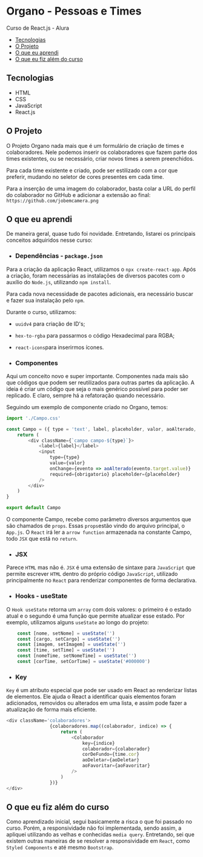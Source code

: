 # Organo - Pessoas e Times

Curso de React.js - Alura

<!--ts-->
   * [Tecnologias](#Tecnologias)
   * [O Projeto](#O-Projeto)
   * [O que eu aprendi](#O-que-eu-aprendi)
   * [O que eu fiz além do curso](#O-que-eu-fiz-além-do-curso)
<!--te-->

## Tecnologias

- HTML
- CSS
- JavaScript
- React.js

## O Projeto

O Projeto Organo nada mais que é um formulário de criação de times e colaboradores. Nele podemos inserir os colaboradores que fazem parte dos times existentes, ou se necessário, criar novos times a serem preenchidos.

Para cada time existente e criado, pode ser estilizado com a cor que preferir, mudando no seletor de cores presentes em cada time.

Para a inserção de uma imagem do colaborador, basta colar a URL do perfil do colaborador no GitHub e adicionar a extensão ao final: ```https://github.com/jobemcamera.png```

## O que eu aprendi

De maneira geral, quase tudo foi novidade. Entretando, listarei os principais conceitos adquiridos nesse curso:

- ### Dependências - ```package.json```

Para a criação da aplicação React, utilizamos o ```npx create-react-app```. Após a criação, foram necessárias as instalações de diversos pacotes com o auxílio do ```Node.js```, utilizando ```npm install```.

Para cada nova necessidade de pacotes adicionais, era necessário buscar e fazer sua instalação pelo ```npm```.

Durante o curso, utilizamos:

- ```uuidv4``` para criação de ID's;
- ```hex-to-rgba``` para passarmos o código Hexadecimal para RGBA;
- ```react-icons```para inserirmos ícones.


- ### Componentes

Aqui um conceito novo e super importante. Componentes nada mais são que códigos que podem ser reutilizados para outras partes da aplicação. A ideia é criar um código que seja o mais genérico possível para poder ser replicado. E claro, sempre há a refatoração quando necessário.

Seguindo um exemplo de componente criado no Organo, temos:

```js
import './Campo.css'

const Campo = ({ type = 'text', label, placeholder, valor, aoAlterado, obrigatorio = false }) => {
    return (
        <div className={`campo campo-${type}`}>
            <label>{label}</label>
            <input 
                type={type} 
                value={valor} 
                onChange={evento => aoAlterado(evento.target.value)} 
                required={obrigatorio} placeholder={placeholder}
            /> 
        </div>
    )
}

export default Campo
```

O componente Campo, recebe como parâmetro diversos argumentos que são chamados de ```props```. Essas ```props```estão vindo do arquivo principal, o ```App.js```. O ```React``` irá ler a ```arrow function``` armazenada na constante Campo, todo ```JSX``` que está no ```return```. 



- ### JSX

Parece ```HTML``` mas não é. ```JSX``` é uma extensão de sintaxe para ```JavaScript``` que permite escrever ```HTML``` dentro do próprio código ```JavaScript```, utilizado principalmente no ```React``` para renderizar componentes de forma declarativa.



- ### Hooks - useState

O ```Hook useState``` retorna um ```array``` com dois valores: o primeiro é o estado atual e o segundo é uma função que permite atualizar esse estado. Por exemplo, utilizamos alguns ```useState``` ao longo do projeto:

```js
    const [nome, setNome] = useState('')
    const [cargo, setCargo] = useState('')
    const [imagem, setImagem] = useState('')
    const [time, setTime] = useState('')
    const [nomeTime, setNomeTime] = useState('')
    const [corTime, setCorTime] = useState('#000000')
```



- ### Key

```Key``` é um atributo especial que pode ser usado em React ao renderizar listas de elementos. Ele ajuda o React a identificar quais elementos foram adicionados, removidos ou alterados em uma lista, e assim pode fazer a atualização de forma mais eficiente.


```js
<div className='colaboradores'>
                {colaboradores.map((colaborador, indice) => {
                    return (
                        <Colaborador 
                            key={indice} 
                            colaborador={colaborador} 
                            corDeFundo={time.cor} 
                            aoDeletar={aoDeletar} 
                            aoFavoritar={aoFavoritar}
                        />
                    )
                })}
</div>
```

## O que eu fiz além do curso

Como aprendizado inicial, segui basicamente a risca o que foi passado no curso. Porém, a responsividade não foi implementada, sendo assim, a apliquei utilizando as velhas e conhecidas ```media query```. Entretando, sei que existem outras maneiras de se resolver a responsividade em ```React```, como ```Styled Components``` e até mesmo ```Bootstrap```.



